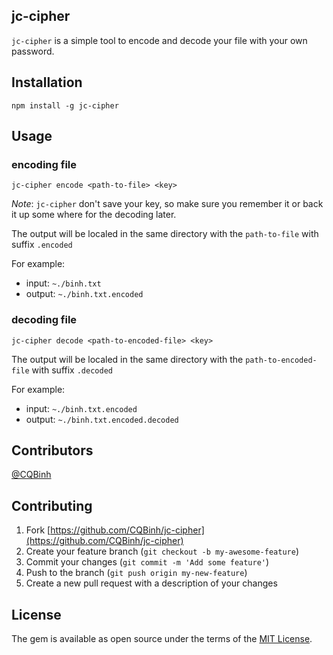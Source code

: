 ## jc-cipher
`jc-cipher` is a simple tool to encode and decode your file with your own password.

## Installation
```
npm install -g jc-cipher
```

## Usage
### encoding file

```
jc-cipher encode <path-to-file> <key>
```

*Note*: `jc-cipher` don't save your key, so make sure you remember it or back it up some where for the decoding later.

The output will be localed in the same directory with the `path-to-file` with suffix `.encoded`

For example:
- input: `~./binh.txt`
- output: `~./binh.txt.encoded`

### decoding file

```
jc-cipher decode <path-to-encoded-file> <key>
```


The output will be localed in the same directory with the `path-to-encoded-file` with suffix `.decoded`

For example:
- input: `~./binh.txt.encoded`
- output: `~./binh.txt.encoded.decoded`

## Contributors
[@CQBinh](https://github.com/CQBinh)

## Contributing

1. Fork [https://github.com/CQBinh/jc-cipher](https://github.com/CQBinh/jc-cipher)
2. Create your feature branch (`git checkout -b my-awesome-feature`)
3. Commit your changes (`git commit -m 'Add some feature'`)
4. Push to the branch (`git push origin my-new-feature`)
5. Create a new pull request with a description of your changes

## License

The gem is available as open source under the terms of the [MIT License](http://opensource.org/licenses/MIT).